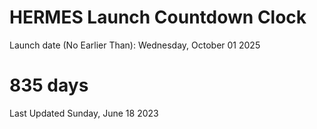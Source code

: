 # HERMES Launch Countdown Clock

Launch date (No Earlier Than): Wednesday, October 01 2025
# 835 days

Last Updated Sunday, June 18 2023